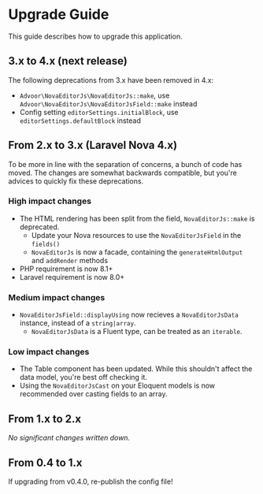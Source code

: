 # Upgrade Guide

This guide describes how to upgrade this application.

## 3.x to 4.x (next release)

The following deprecations from 3.x have been removed in 4.x:

- `Advoor\NovaEditorJs\NovaEditorJs::make`, use `Advoor\NovaEditorJs\NovaEditorJsField::make` instead
- Config setting `editorSettings.initialBlock`, use `editorSettings.defaultBlock` instead

## From 2.x to 3.x (Laravel Nova 4.x)

To be more in line with the separation of concerns, a bunch of code has moved.
The changes are somewhat backwards compatible, but you're advices to quickly fix these deprecations.

### High impact changes

- The HTML rendering has been split from the field, `NovaEditorJs::make` is deprecated.
  - Update your Nova resources to use the `NovaEditorJsField` in the `fields()`
  - `NovaEditorJs` is now a facade, containing the `generateHtmlOutput` and `addRender` methods
- PHP requirement is now 8.1+
- Laravel requirement is now 8.0+

### Medium impact changes

- `NovaEditorJsField::displayUsing` now recieves a `NovaEditorJsData` instance, instead of a `string|array`.
  - `NovaEditorJsData` is a Fluent type, can be treated as an `iterable`.

### Low impact changes

- The Table component has been updated. While this shouldn't affect the data model, you're best off checking it.
- Using the `NovaEditorJsCast` on your Eloquent models is now recommended over casting fields to an array.

## From 1.x to 2.x

*No significant changes written down.*

## From 0.4 to 1.x

If upgrading from v0.4.0, re-publish the config file!
